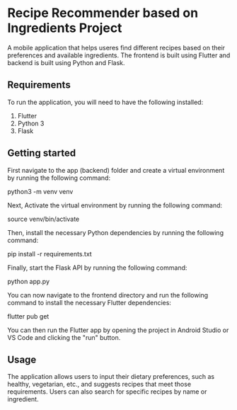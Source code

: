 # Recipe Recommender based on Ingredients Project

A mobile application that helps useres find different recipes based on their preferences and available ingredients. The frontend is built using Flutter and backend is built using Python and Flask.

## Requirements

To run the application, you will need to have the following installed:

1. Flutter
2. Python 3
3. Flask

## Getting started

First navigate to the app (backend) folder and create a virtual environment by running the following command:

python3 -m venv venv

Next, Activate the virtual environment by running the following command:

source venv/bin/activate

Then, install the necessary Python dependencies by running the following command:

pip install -r requirements.txt

Finally, start the Flask API by running the following command:

python app.py

You can now navigate to the frontend directory and run the following command to install the necessary Flutter dependencies:

flutter pub get

You can then run the Flutter app by opening the project in Android Studio or VS Code and clicking the "run" button.

## Usage

The application allows users to input their dietary preferences, such as healthy, vegetarian, etc., and suggests recipes that meet those requirements. Users can also search for specific recipes by name or ingredient.
